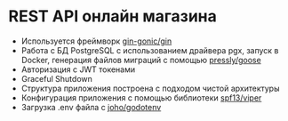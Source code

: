 # REST API онлайн магазина
- Используется фреймворк [gin-gonic/gin](https://github.com/gin-gonic/gin)
- Работа с БД PostgreSQL с использованием драйвера pgx, запуск в Docker, генерация файлов миграций с помощью [pressly/goose](https://github.com/pressly/goose)
- Авторизация с JWT токенами
- Graceful Shutdown
- Структура приложения построена с подходом чистой архитектуры
- Конфигурация приложения с помощью библиотеки [spf13/viper](https://github.com/spf13/viper)
- Загрузка .env файла с [joho/godotenv](https://github.com/joho/godotenv)
